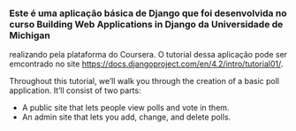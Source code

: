 ### Este é uma aplicação básica de Django que foi desenvolvida no curso Building Web Applications in Django da Universidade de Michigan
realizando pela plataforma do Coursera. O tutorial dessa aplicação pode ser emcontrado no site https://docs.djangoproject.com/en/4.2/intro/tutorial01/.

Throughout this tutorial, we’ll walk you through the creation of a basic poll application.
It’ll consist of two parts:

 - A public site that lets people view polls and vote in them.
 -  An admin site that lets you add, change, and delete polls.
